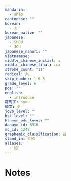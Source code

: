 ```yaml
---
mandarin:
  - shào
cantonese: ""
korean:
  - 소
korean_native: ""
japanese:
  - SHOU
  - JOU
japanese_nanori: ""
vietnamese:
middle_chinese_initial: ʑ
middle_chinese_final: iᴇu
stroke_count: "11"
radical: 糸
skip_number: 1-6-5
grade_level: 6
pos: ""
english:
  - introduce
羅馬字: syou
韓文: 숏
joyo_level: ""
hsk_level: ""
hanmun_edu_level: ""
danayo_id: 6336
mc_id: 1248
graphemic_classification: 召
stand_in: 介紹
aliases:
  - 绍
---
```


# Notes
